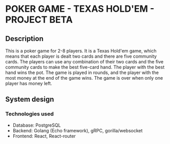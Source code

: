 # POKER GAME - TEXAS HOLD'EM - PROJECT BETA

## Description

This is a poker game for 2-8 players. It is a Texas Hold'em game, which means that each player is dealt two cards and there are five community cards. The players can use any combination of their two cards and the five community cards to make the best five-card hand. The player with the best hand wins the pot. The game is played in rounds, and the player with the most money at the end of the game wins. The game is over when only one player has money left.

## System design

### Technologies used

- Database: PostgreSQL
- Backend: Golang (Echo framework), gRPC, gorilla/websocket
- Frontend: React, React-router